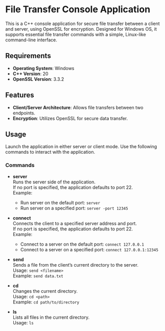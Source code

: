 # File Transfer Console Application

This is a C++ console application for secure file transfer between a client and server, using OpenSSL for encryption. Designed for Windows OS, it supports essential file transfer commands with a simple, Linux-like command-line interface.

## Requirements
- **Operating System**: Windows
- **C++ Version**: 20
- **OpenSSL Version**: 3.3.2

## Features
- **Client/Server Architecture**: Allows file transfers between two endpoints.
- **Encryption**: Utilizes OpenSSL for secure data transfer.

## Usage
Launch the application in either server or client mode. Use the following commands to interact with the application.

### Commands

- **server**  
  Runs the server side of the application.  
  If no port is specified, the application defaults to port 22.  
  Example:  
  - Run server on the default port: `server`
  - Run server on a specified port: `server -port 12345`

- **connect**  
  Connects the client to a specified server address and port.  
  If no port is specified, the application defaults to port 22.  
  Example:  
  - Connect to a server on the default port: `connect 127.0.0.1`
  - Connect to a server on a specified port: `connect 127.0.0.1:12345`

- **send**  
  Sends a file from the client’s current directory to the server.  
  Usage: `send <filename>`  
  Example: `send data.txt`

- **cd**  
  Changes the current directory.  
  Usage: `cd <path>`  
  Example: `cd path/to/directory`

- **ls**  
  Lists all files in the current directory.  
  Usage: `ls`

